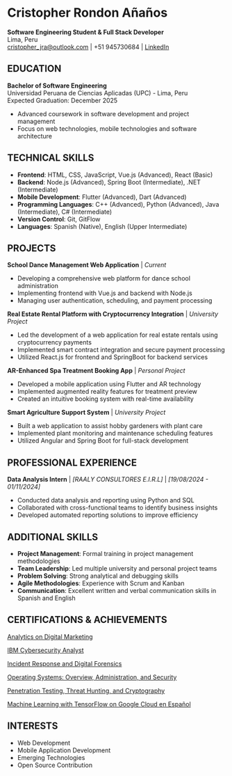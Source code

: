 # Cristopher Rondon Añaños
**Software Engineering Student & Full Stack Developer**  
Lima, Peru  
cristopher_jra@outlook.com | +51 945730684 | [LinkedIn](https://www.linkedin.com/in/cristopher-rondon-a%C3%B1a%C3%B1os-a20110276/)

## EDUCATION
**Bachelor of Software Engineering**  
Universidad Peruana de Ciencias Aplicadas (UPC) - Lima, Peru  
Expected Graduation: December 2025  
- Advanced coursework in software development and project management
- Focus on web technologies, mobile technologies and software architecture

## TECHNICAL SKILLS
- **Frontend**: HTML, CSS, JavaScript, Vue.js (Advanced), React (Basic)
- **Backend**: Node.js (Advanced), Spring Boot (Intermediate), .NET (Intermediate)
- **Mobile Development**: Flutter (Advanced), Dart (Advanced)
- **Programming Languages**: C++ (Advanced), Python (Advanced), Java (Intermediate), C# (Intermediate)
- **Version Control**: Git, GitFlow
- **Languages**: Spanish (Native), English (Upper Intermediate)

## PROJECTS
**School Dance Management Web Application** | *Current*
- Developing a comprehensive web platform for dance school administration
- Implementing frontend with Vue.js and backend with Node.js
- Managing user authentication, scheduling, and payment processing

**Real Estate Rental Platform with Cryptocurrency Integration** | *University Project*
- Led the development of a web application for real estate rentals using cryptocurrency payments
- Implemented smart contract integration and secure payment processing
- Utilized React.js for frontend and SpringBoot for backend services

**AR-Enhanced Spa Treatment Booking App** | *Personal Project*
- Developed a mobile application using Flutter and AR technology
- Implemented augmented reality features for treatment preview
- Created an intuitive booking system with real-time availability

**Smart Agriculture Support System** | *University Project*
- Built a web application to assist hobby gardeners with plant care
- Implemented plant monitoring and maintenance scheduling features
- Utilized Angular and Spring Boot for full-stack development

## PROFESSIONAL EXPERIENCE
**Data Analysis Intern** | *[RAALY CONSULTORES E.I.R.L]* | *[19/08/2024 - 01/11/2024]*
- Conducted data analysis and reporting using Python and SQL
- Collaborated with cross-functional teams to identify business insights
- Developed automated reporting solutions to improve efficiency

## ADDITIONAL SKILLS
- **Project Management**: Formal training in project management methodologies
- **Team Leadership**: Led multiple university and personal project teams
- **Problem Solving**: Strong analytical and debugging skills
- **Agile Methodologies**: Experience with Scrum and Kanban
- **Communication**: Excellent written and verbal communication skills in Spanish and English

## CERTIFICATIONS & ACHIEVEMENTS
[Analytics on Digital Marketing](https://coursera.org/share/38d5475d692422a6737296bf5fe3cd1f)

[IBM Cybersecurity Analyst](https://coursera.org/share/b92d020f8d87f40364c6515a6289f71a)

[Incident Response and Digital Forensics](https://coursera.org/share/3dd97d76f18b7581ef0990b5cb962bf8)

[Operating Systems: Overview, Administration, and Security](https://coursera.org/share/71ef3ac9655d420ce5e73261da313f95)

[Penetration Testing, Threat Hunting, and Cryptography](https://coursera.org/share/4fd4d982610b31cc5adf8c0b04686093)

[Machine Learning with TensorFlow on Google Cloud en Español](https://coursera.org/share/c365491ab56ec0cfcd5109657de68d0a)

## INTERESTS
- Web Development
- Mobile Application Development
- Emerging Technologies
- Open Source Contribution